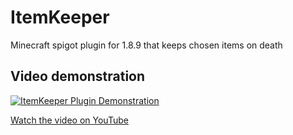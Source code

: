 # ItemKeeper
Minecraft spigot plugin for 1.8.9 that keeps chosen items on death

## Video demonstration

[![ItemKeeper Plugin Demonstration](https://img.youtube.com/vi/VvE331sdwSM/0.jpg)](https://www.youtube.com/watch?v=VvE331sdwSM)

[Watch the video on YouTube](https://www.youtube.com/watch?v=VvE331sdwSM)

